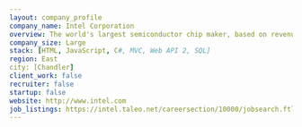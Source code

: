 ```yaml
---
layout: company_profile
company_name: Intel Corporation
overview: The world's largest semiconductor chip maker, based on revenue.
company_size: Large
stack: [HTML, JavaScript, C#, MVC, Web API 2, SQL]
region: East
city: [Chandler]
client_work: false
recruiter: false
startup: false
website: http://www.intel.com
job_listings: https://intel.taleo.net/careersection/10000/jobsearch.ftl
---
```

